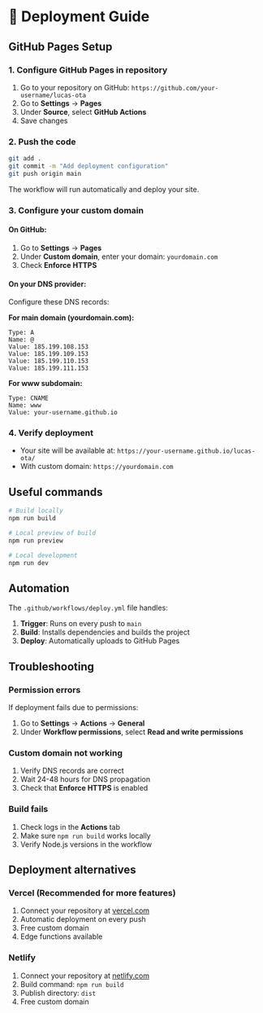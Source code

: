 # 🚀 Deployment Guide

## GitHub Pages Setup

### 1. Configure GitHub Pages in repository

1. Go to your repository on GitHub: `https://github.com/your-username/lucas-ota`
2. Go to **Settings** → **Pages**
3. Under **Source**, select **GitHub Actions**
4. Save changes

### 2. Push the code

```bash
git add .
git commit -m "Add deployment configuration"
git push origin main
```

The workflow will run automatically and deploy your site.

### 3. Configure your custom domain

#### On GitHub:
1. Go to **Settings** → **Pages**
2. Under **Custom domain**, enter your domain: `yourdomain.com`
3. Check **Enforce HTTPS**

#### On your DNS provider:
Configure these DNS records:

**For main domain (yourdomain.com):**
```
Type: A
Name: @
Value: 185.199.108.153
Value: 185.199.109.153
Value: 185.199.110.153
Value: 185.199.111.153
```

**For www subdomain:**
```
Type: CNAME
Name: www
Value: your-username.github.io
```

### 4. Verify deployment

- Your site will be available at: `https://your-username.github.io/lucas-ota/`
- With custom domain: `https://yourdomain.com`

## Useful commands

```bash
# Build locally
npm run build

# Local preview of build
npm run preview

# Local development
npm run dev
```

## Automation

The `.github/workflows/deploy.yml` file handles:

1. **Trigger**: Runs on every push to `main`
2. **Build**: Installs dependencies and builds the project
3. **Deploy**: Automatically uploads to GitHub Pages

## Troubleshooting

### Permission errors
If deployment fails due to permissions:
1. Go to **Settings** → **Actions** → **General**
2. Under **Workflow permissions**, select **Read and write permissions**

### Custom domain not working
1. Verify DNS records are correct
2. Wait 24-48 hours for DNS propagation
3. Check that **Enforce HTTPS** is enabled

### Build fails
1. Check logs in the **Actions** tab
2. Make sure `npm run build` works locally
3. Verify Node.js versions in the workflow

## Deployment alternatives

### Vercel (Recommended for more features)

1. Connect your repository at [vercel.com](https://vercel.com)
2. Automatic deployment on every push
3. Free custom domain
4. Edge functions available

### Netlify

1. Connect your repository at [netlify.com](https://netlify.com)
2. Build command: `npm run build`
3. Publish directory: `dist`
4. Free custom domain